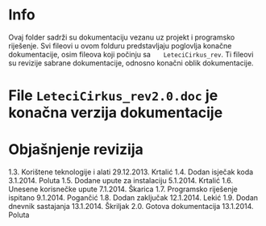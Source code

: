 Info
===
Ovaj folder sadrži su dokumentaciju vezanu uz projekt i programsko riješenje.
Svi fileovi u ovom folduru predstavljaju poglovlja konačne dokumentacije, osim
fileova koji počinju sa `	LeteciCirkus_rev`. Ti fileovi su revizije sabrane dokumentacije, 
odnosno konačni oblik dokumentacije.

# File `LeteciCirkus_rev2.0.doc` je konačna verzija dokumentacije

Objašnjenje revizija
===
 1.3. Korištene teknologije i alati 29.12.2013. Krtalić
 1.4. Dodan isječak koda 3.1.2014. Poluta
 1.5. Dodane upute za instalaciju 5.1.2014. Krtalić
 1.6. Unesene korisnečke upute 7.1.2014. Škarica
 1.7. Programsko riješenje ispitano 9.1.2014. Pogančić
 1.8. Dodan zaključak 12.1.2014. Lekić
 1.9. Dodan dnevnik sastajanja 13.1.2014. Škriljak
 2.0. Gotova dokumentacija 13.1.2014. Poluta
